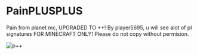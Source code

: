# PainPLUSPLUS
Pain from planet mc, UPGRADED TO ++! By player5695, u will see alot of pl signatures
FOR MINECRAFT ONLY!
Please do not copy without permision.

![p++](https://github.com/MassivebutterpapperCodes/PainPLUSPLUS/assets/134733276/3046a949-445f-4b20-8612-d664a13b83cf)
